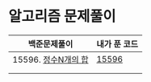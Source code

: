 # 알고리즘 문제풀이

| 백준문제풀이 | 내가 푼 코드 |
| ---------- | ---- |
| 15596. [정수N개의 합](https://www.acmicpc.net/problem/15596) | [15596](baekjoon\15596.py) |
|  |  |
|  |  |
